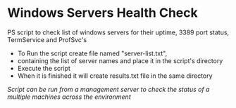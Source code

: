 # Windows Servers Health Check
PS script to check list of windows servers for their uptime, 3389 port status, TermService and ProfSvc's 

* To Run the script create file named "server-list.txt", 
* containing the list of server names and place it in the script's directory
* Execute the script
* When it is finished it will create results.txt file in the same directory

*Script can be run from a management server to check the status of a multiple machines across the environment*
